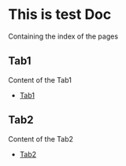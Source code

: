 # This is test Doc
Containing the index of the pages

## Tab1 

Content of the Tab1

- [Tab1](./tab1/content-tab-1.md)

## Tab2

Content of the Tab2

- [Tab2](./tab2/content-tab-2.md)

